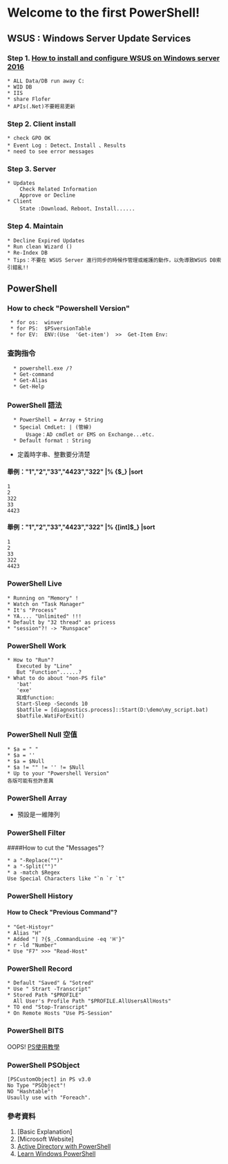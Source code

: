 # Welcome to the first PowerShell!
## WSUS : Windows Server Update Services 
### Step 1. [How to install and configure WSUS on Windows server 2016](https://0857.000webhostapp.com/windows/how-to-install-and-configure-wsus-on-windows-server-2016-part-1/)
```
* ALL Data/DB run away C:
* WID DB
* IIS
* share Flofer
* APIs(.Net)不要輕易更新
```
### Step 2. Client install
```
* check GPO OK
* Event Log : Detect、Install 、Results
* need to see error messages
```
### Step 3. Server
```
* Updates
    Check Related Information
    Approve or Decline    
* Client
    State :Download、Reboot、Install......
```
### Step 4. Maintain
```
* Decline Expired Updates
* Run clean Wizard ()
* Re-Index DB
* Tips：不要在 WSUS Server 進行同步的時候作管理或維護的動作，以免導致WSUS DB索引錯亂!!
```
## PowerShell 
### How to check "Powershell Version"
```
 * for os:  winver
 * for PS:  $PSversionTable
 * for EV:  ENV:(Use  'Get-item')  >>  Get-Item Env:
```
### 查詢指令
```
  * powershell.exe /?
  * Get-command
  * Get-Alias
  * Get-Help
```
### PowerShell 語法
```
  * PowerShell = Array + String
  * Special CmdLet: | (管線)
      Usage：AD cmdlet or EMS on Exchange...etc.
  * Default format : String
```
* 定義時字串、整數要分清楚 
#### 舉例："1","2","33","4423","322" |% {$_} |sort
```
1
2
322
33
4423
```
#### 舉例："1","2","33","4423","322" |% {[int]$_} |sort
````
1
2
33
322
4423
````
### PowerShell Live
```
* Running on "Memory" !
* Watch on "Task Manager"
* It's "Process"
* YA.... "Unlimited" !!!
* Default by "32 thread" as pricess
* "session"?! -> "Runspace"
```
### PowerShell Work
```
* How to "Run"?
   Executed by "Line"
   But "Function"......?
* What to do about "non-PS file"
   'bat'
   'exe'
   寫成function:
   Start-Sleep -Seconds 10
   $batfile = [diagnostics.process]::Start(D:\demo\my_script.bat)
   $batfile.WatiForExit()
```
### PowerShell Null 空值
```
* $a = " "
* $a = ''
* $a = $Null
* $a != "" != '' != $Null
* Up to your "Powershell Version"
各版可能有些許差異
```
### PowerShell Array
* 預設是一維陣列
### PowerShell Filter
####How to cut the "Messages"?
```
* a "-Replace("")"
* a "-Split("")"
* a -match $Regex
Use Special Characters like "`n `r `t"
```
### PowerShell History
#### How to Check "Previous Command"?
```
* "Get-Histoyr"
* Alias "H"
* Added "| ?{$_.CommandLuine -eq 'H'}"
* r -ld "Number"
* Use "F7" >>> "Read-Host"
```
### PowerShell Record
```
* Default "Saved" & "Sotred"
* Use " Strart -Transcript"
* Stored Path "$PROFILE"
  All User's Profile Path "$PROFILE.AllUsersAllHosts"
* TO end "Stop-Transcript"
* On Remote Hosts "Use PS-Session"
```
### PowerShell BITS
OOPS!
[PS使用教學](https://books.goalkicker.com/PowerShellBook/)
### PowerShell PSObject
```
[PSCustomObject] in PS v3.0
No Type "PSObject"!
NO "Hashtable"!
Usaully use with "Foreach".
```
### 參考資料
1. [Basic Explanation]
2. [Microsoft Website]
3. [Active Directory with PowerShell](https://www.books.com.tw/products/0010697249)
4. [Learn Windows PowerShell](https://www.books.com.tw/products/0010809471)

